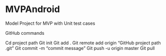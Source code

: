 # MVPAndroid
Model Project for MVP with Unit test cases


GitHub commands

Cd project path 
Git init
Git add .
Git remote add origin “GitHub project path .git”
Git commit -m “commit message”
Git push -u origin master 
Git pull

